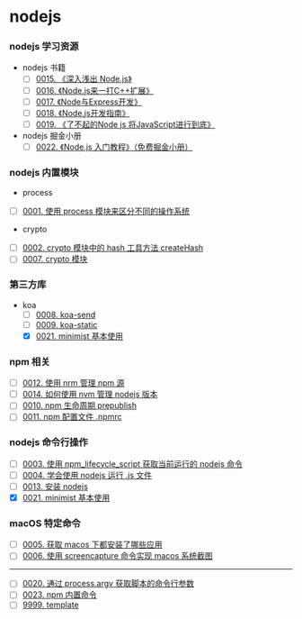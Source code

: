 # nodejs

### nodejs 学习资源
  - nodejs 书籍
    - [ ] [0015. 《深入浅出 Node.js》](https://github.com/Tdahuyou/nodejs/tree/main/0015.%20%E3%80%8A%E6%B7%B1%E5%85%A5%E6%B5%85%E5%87%BA%20Node.js%E3%80%8B/README.md) <!-- [locale](./0015.%20%E3%80%8A%E6%B7%B1%E5%85%A5%E6%B5%85%E5%87%BA%20Node.js%E3%80%8B/README.md) -->
    - [ ] [0016. 《Node.js来一打C++扩展》](https://github.com/Tdahuyou/nodejs/tree/main/0016.%20%E3%80%8ANode.js%E6%9D%A5%E4%B8%80%E6%89%93C%2B%2B%E6%89%A9%E5%B1%95%E3%80%8B/README.md) <!-- [locale](./0016.%20%E3%80%8ANode.js%E6%9D%A5%E4%B8%80%E6%89%93C%2B%2B%E6%89%A9%E5%B1%95%E3%80%8B/README.md) -->
    - [ ] [0017. 《Node与Express开发》](https://github.com/Tdahuyou/nodejs/tree/main/0017.%20%E3%80%8ANode%E4%B8%8EExpress%E5%BC%80%E5%8F%91%E3%80%8B/README.md) <!-- [locale](./0017.%20%E3%80%8ANode%E4%B8%8EExpress%E5%BC%80%E5%8F%91%E3%80%8B/README.md) -->
    - [ ] [0018. 《Node.js开发指南》](https://github.com/Tdahuyou/nodejs/tree/main/0018.%20%E3%80%8ANode.js%E5%BC%80%E5%8F%91%E6%8C%87%E5%8D%97%E3%80%8B/README.md) <!-- [locale](./0018.%20%E3%80%8ANode.js%E5%BC%80%E5%8F%91%E6%8C%87%E5%8D%97%E3%80%8B/README.md) -->
    - [ ] [0019. 《了不起的Node js 将JavaScript进行到底》](https://github.com/Tdahuyou/nodejs/tree/main/0019.%20%E3%80%8A%E4%BA%86%E4%B8%8D%E8%B5%B7%E7%9A%84Node%20js%20%E5%B0%86JavaScript%E8%BF%9B%E8%A1%8C%E5%88%B0%E5%BA%95%E3%80%8B/README.md) <!-- [locale](./0019.%20%E3%80%8A%E4%BA%86%E4%B8%8D%E8%B5%B7%E7%9A%84Node%20js%20%E5%B0%86JavaScript%E8%BF%9B%E8%A1%8C%E5%88%B0%E5%BA%95%E3%80%8B/README.md) -->
  - nodejs 掘金小册
    - [ ] [0022. 《Node.js 入门教程》（免费掘金小册）](https://github.com/Tdahuyou/nodejs/tree/main/0022.%20%E3%80%8ANode.js%20%E5%85%A5%E9%97%A8%E6%95%99%E7%A8%8B%E3%80%8B%EF%BC%88%E5%85%8D%E8%B4%B9%E6%8E%98%E9%87%91%E5%B0%8F%E5%86%8C%EF%BC%89/README.md) <!-- [locale](./0022.%20%E3%80%8ANode.js%20%E5%85%A5%E9%97%A8%E6%95%99%E7%A8%8B%E3%80%8B%EF%BC%88%E5%85%8D%E8%B4%B9%E6%8E%98%E9%87%91%E5%B0%8F%E5%86%8C%EF%BC%89/README.md) -->
### nodejs 内置模块
  - process
  - [ ] [0001. 使用 process 模块来区分不同的操作系统](https://github.com/Tdahuyou/nodejs/tree/main/0001.%20%E4%BD%BF%E7%94%A8%20process%20%E6%A8%A1%E5%9D%97%E6%9D%A5%E5%8C%BA%E5%88%86%E4%B8%8D%E5%90%8C%E7%9A%84%E6%93%8D%E4%BD%9C%E7%B3%BB%E7%BB%9F/README.md) <!-- [locale](./0001.%20%E4%BD%BF%E7%94%A8%20process%20%E6%A8%A1%E5%9D%97%E6%9D%A5%E5%8C%BA%E5%88%86%E4%B8%8D%E5%90%8C%E7%9A%84%E6%93%8D%E4%BD%9C%E7%B3%BB%E7%BB%9F/README.md) -->
  - crypto
  - [ ] [0002. crypto 模块中的 hash 工具方法 createHash](https://github.com/Tdahuyou/nodejs/tree/main/0002.%20crypto%20%E6%A8%A1%E5%9D%97%E4%B8%AD%E7%9A%84%20hash%20%E5%B7%A5%E5%85%B7%E6%96%B9%E6%B3%95%20createHash/README.md) <!-- [locale](./0002.%20crypto%20%E6%A8%A1%E5%9D%97%E4%B8%AD%E7%9A%84%20hash%20%E5%B7%A5%E5%85%B7%E6%96%B9%E6%B3%95%20createHash/README.md) -->
  - [ ] [0007. crypto 模块](https://github.com/Tdahuyou/nodejs/tree/main/0007.%20crypto%20%E6%A8%A1%E5%9D%97/README.md) <!-- [locale](./0007.%20crypto%20%E6%A8%A1%E5%9D%97/README.md) -->
### 第三方库
  - koa
    - [ ] [0008. koa-send](https://github.com/Tdahuyou/nodejs/tree/main/0008.%20koa-send/README.md) <!-- [locale](./0008.%20koa-send/README.md) -->
    - [ ] [0009. koa-static](https://github.com/Tdahuyou/nodejs/tree/main/0009.%20koa-static/README.md) <!-- [locale](./0009.%20koa-static/README.md) -->
    - [x] [0021. minimist 基本使用](https://github.com/Tdahuyou/nodejs/tree/main/0021.%20minimist%20%E5%9F%BA%E6%9C%AC%E4%BD%BF%E7%94%A8/README.md) <!-- [locale](./0021.%20minimist%20%E5%9F%BA%E6%9C%AC%E4%BD%BF%E7%94%A8/README.md) -->
### npm 相关
  - [ ] [0012. 使用 nrm 管理 npm 源](https://github.com/Tdahuyou/nodejs/tree/main/0012.%20%E4%BD%BF%E7%94%A8%20nrm%20%E7%AE%A1%E7%90%86%20npm%20%E6%BA%90/README.md) <!-- [locale](./0012.%20%E4%BD%BF%E7%94%A8%20nrm%20%E7%AE%A1%E7%90%86%20npm%20%E6%BA%90/README.md) -->
  - [ ] [0014. 如何使用 nvm 管理 nodejs 版本](https://github.com/Tdahuyou/nodejs/tree/main/0014.%20%E5%A6%82%E4%BD%95%E4%BD%BF%E7%94%A8%20nvm%20%E7%AE%A1%E7%90%86%20nodejs%20%E7%89%88%E6%9C%AC/README.md) <!-- [locale](./0014.%20%E5%A6%82%E4%BD%95%E4%BD%BF%E7%94%A8%20nvm%20%E7%AE%A1%E7%90%86%20nodejs%20%E7%89%88%E6%9C%AC/README.md) -->
  - [ ] [0010. npm 生命周期 prepublish](https://github.com/Tdahuyou/nodejs/tree/main/0010.%20npm%20%E7%94%9F%E5%91%BD%E5%91%A8%E6%9C%9F%20prepublish/README.md) <!-- [locale](./0010.%20npm%20%E7%94%9F%E5%91%BD%E5%91%A8%E6%9C%9F%20prepublish/README.md) -->
  - [ ] [0011. npm 配置文件 .npmrc](https://github.com/Tdahuyou/nodejs/tree/main/0011.%20npm%20%E9%85%8D%E7%BD%AE%E6%96%87%E4%BB%B6%20.npmrc/README.md) <!-- [locale](./0011.%20npm%20%E9%85%8D%E7%BD%AE%E6%96%87%E4%BB%B6%20.npmrc/README.md) -->
### nodejs 命令行操作
  - [ ] [0003. 使用 npm_lifecycle_script 获取当前运行的 nodejs 命令](https://github.com/Tdahuyou/nodejs/tree/main/0003.%20%E4%BD%BF%E7%94%A8%20npm_lifecycle_script%20%E8%8E%B7%E5%8F%96%E5%BD%93%E5%89%8D%E8%BF%90%E8%A1%8C%E7%9A%84%20nodejs%20%E5%91%BD%E4%BB%A4/README.md) <!-- [locale](./0003.%20%E4%BD%BF%E7%94%A8%20npm_lifecycle_script%20%E8%8E%B7%E5%8F%96%E5%BD%93%E5%89%8D%E8%BF%90%E8%A1%8C%E7%9A%84%20nodejs%20%E5%91%BD%E4%BB%A4/README.md) -->
  - [ ] [0004. 学会使用 nodejs 运行 .js 文件](https://github.com/Tdahuyou/nodejs/tree/main/0004.%20%E5%AD%A6%E4%BC%9A%E4%BD%BF%E7%94%A8%20nodejs%20%E8%BF%90%E8%A1%8C%20.js%20%E6%96%87%E4%BB%B6/README.md) <!-- [locale](./0004.%20%E5%AD%A6%E4%BC%9A%E4%BD%BF%E7%94%A8%20nodejs%20%E8%BF%90%E8%A1%8C%20.js%20%E6%96%87%E4%BB%B6/README.md) -->
  - [ ] [0013. 安装 nodejs](https://github.com/Tdahuyou/nodejs/tree/main/0013.%20%E5%AE%89%E8%A3%85%20nodejs/README.md) <!-- [locale](./0013.%20%E5%AE%89%E8%A3%85%20nodejs/README.md) -->
  - [x] [0021. minimist 基本使用](https://github.com/Tdahuyou/nodejs/tree/main/0021.%20minimist%20%E5%9F%BA%E6%9C%AC%E4%BD%BF%E7%94%A8/README.md) <!-- [locale](./0021.%20minimist%20%E5%9F%BA%E6%9C%AC%E4%BD%BF%E7%94%A8/README.md) -->
### macOS 特定命令
  - [ ] [0005. 获取 macos 下都安装了哪些应用](https://github.com/Tdahuyou/nodejs/tree/main/0005.%20%E8%8E%B7%E5%8F%96%20macos%20%E4%B8%8B%E9%83%BD%E5%AE%89%E8%A3%85%E4%BA%86%E5%93%AA%E4%BA%9B%E5%BA%94%E7%94%A8/README.md) <!-- [locale](./0005.%20%E8%8E%B7%E5%8F%96%20macos%20%E4%B8%8B%E9%83%BD%E5%AE%89%E8%A3%85%E4%BA%86%E5%93%AA%E4%BA%9B%E5%BA%94%E7%94%A8/README.md) -->
  - [ ] [0006. 使用 screencapture 命令实现 macos 系统截图](https://github.com/Tdahuyou/nodejs/tree/main/0006.%20%E4%BD%BF%E7%94%A8%20screencapture%20%E5%91%BD%E4%BB%A4%E5%AE%9E%E7%8E%B0%20macos%20%E7%B3%BB%E7%BB%9F%E6%88%AA%E5%9B%BE/README.md) <!-- [locale](./0006.%20%E4%BD%BF%E7%94%A8%20screencapture%20%E5%91%BD%E4%BB%A4%E5%AE%9E%E7%8E%B0%20macos%20%E7%B3%BB%E7%BB%9F%E6%88%AA%E5%9B%BE/README.md) -->

---

- [ ] [0020. 通过 process.argv 获取脚本的命令行参数](https://github.com/Tdahuyou/nodejs/tree/main/0020.%20%E9%80%9A%E8%BF%87%20process.argv%20%E8%8E%B7%E5%8F%96%E8%84%9A%E6%9C%AC%E7%9A%84%E5%91%BD%E4%BB%A4%E8%A1%8C%E5%8F%82%E6%95%B0/README.md) <!-- [locale](./0020.%20%E9%80%9A%E8%BF%87%20process.argv%20%E8%8E%B7%E5%8F%96%E8%84%9A%E6%9C%AC%E7%9A%84%E5%91%BD%E4%BB%A4%E8%A1%8C%E5%8F%82%E6%95%B0/README.md) -->
- [ ] [0023. npm 内置命令](https://github.com/Tdahuyou/nodejs/tree/main/0023.%20npm%20%E5%86%85%E7%BD%AE%E5%91%BD%E4%BB%A4/README.md) <!-- [locale](./0023.%20npm%20%E5%86%85%E7%BD%AE%E5%91%BD%E4%BB%A4/README.md) -->
- [ ] [9999. template](https://github.com/Tdahuyou/nodejs/tree/main/9999.%20template/README.md) <!-- [locale](./9999.%20template/README.md) -->

